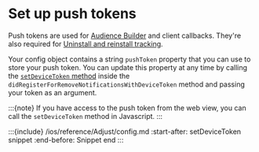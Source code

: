 # Set up push tokens

Push tokens are used for [Audience Builder](https://help.adjust.com/en/article/audience-builder) and client callbacks. They're also required for [Uninstall and reinstall tracking](https://help.adjust.com/en/article/uninstalls-reinstalls).

Your config object contains a string `pushToken` property that you can use to store your push token. You can update this property at any time by calling the [`setDeviceToken` method](#ios-setdevicetoken-invocation) inside the `didRegisterForRemoveNotificationsWithDeviceToken` method and passing your token as an argument.

:::{note}
If you have access to the push token from the web view, you can call the `setDeviceToken` method in Javascript.
:::

:::{include} /ios/reference/Adjust/config.md
:start-after: setDeviceToken snippet
:end-before: Snippet end
:::
